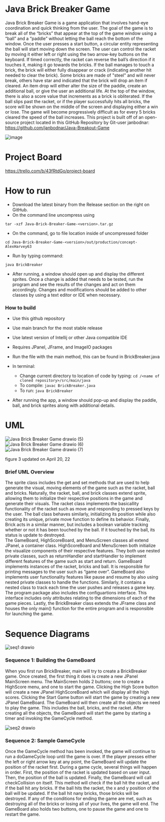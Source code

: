 # Java Brick Breaker Game
Java Brick Breaker Game is a game application that involves hand-eye coordination and quick thinking from the user. The goal of the game is to break all of the “bricks” that appear at the top of the game window using a “ball” and a “paddle” without letting the ball reach the bottom of the window. Once the user presses a start button, a circular entity representing the ball will start moving down the screen. The user can control the racket by moving it either left or right using the two arrow-key buttons on the keyboard. If timed correctly, the racket can reverse the ball’s direction if it touches it, making it go towards the bricks. If the ball manages to touch a brick, the brick will either fully disappear or crack (indicating another hit needed to clear the brick). Some bricks are made of "steel" and will never break, others have star and indicated that the brick will drop an item if cleared. An item drop will either alter the size of the paddle, create an additional ball, or give the user an additional life. At the top of the window, there is also a score value that increments as a brick is obliterated. If the ball slips past the racket, or if the player successfully hits all bricks, the score will be shown on the middle of the screen and displaying either a win or lose. The game will become progressively difficult as for every 5 bricks cleared the speed of the ball increases.
This project is built off of an open-source project located in this GitHub Repository by Git-user janbodnar: https://github.com/janbodnar/Java-Breakout-Game

![image](https://user-images.githubusercontent.com/89605166/163895961-e73f825f-a7ba-4d85-86c3-989a5faa957c.png)

# Project Board
https://trello.com/b/43fRtdGo/project-board





# How to run
- Download the latest binary from the Release section on the right on GitHub.  
- On the command line uncompress using
```
tar -xzf Java-Brick-Breaker-Game-<version>.tar.gz
```
- On the command, go to file location inside of uncompressed folder
```
cd Java-Brick-Breaker-Game-<version>/out/production/concept-AlexHarvey63
```
- Run by typing command:
```
java BrickBreaker
```
- After running, a window should open up and display the different sprites. Once a change is added that needs to be tested, run the program and see the results of the changes and act on them accordingly. Changes and modifications should be added to other classes by using a text editor or IDE when necessary.

### How to build
- Use this github repository
- Use main branch for the most stable release
- Use latest version of Intellij or other Java compatible IDE
- Requires JPanel, JFrame, and ImageIO packages
- Run the file with the main method, this can be found in BrickBreaker.java
- In terminal:
  - Change current directory to location of code by typing: `cd /<name of cloned repository>/src/main/java`
  - To compile: `javac BrickBreaker.java`
  - To run: `java BrickBreaker`

- After running the app, a window should pop-up and display the paddle, ball, and brick sprites along with additional details.

# UML
![Java Brick Breaker Game drawio (5)](https://user-images.githubusercontent.com/89605166/164247077-20c72223-004e-4423-9def-2e62318b5b69.png)
![Java Brick Breaker Game drawio (6)](https://user-images.githubusercontent.com/89605166/164248010-14408bb7-a605-4066-88ea-c6eb0907bce9.png)
![Java Brick Breaker Game drawio (7)](https://user-images.githubusercontent.com/89605166/164248203-4e6de234-3a06-4973-a0b3-e7976c845f12.png)


figure 3 updated on April 20, 22

### Brief UML Overview
The sprite class includes the get and set methods that are used to help generate the visual, moving elements of the game such as the racket, ball and bricks. Naturally, the racket, ball, and brick classes extend sprite, allowing them to initialize their respective positions in the game and generate their visuals. The racket class implements the basicallity functionality of the racket such as move and responding to pressed keys by the user. The ball class behaves similarly, initializing its position while also creating its unique, private move function to define its behavior. Finally, Brick acts in a similar manner, but includes a boolean variable tracking whether or not it has been touched by the ball. If it touched by the ball, its status is update to destroyed.  
The GameBoard, HighScoreBoard, and MenuScreen classes all extend JPanel, a container class. HighScoreBoard and MenuScreen both initialize the visualize components of their respective features. They both use nested private classes, such as returnHandler and startHandler to implement different features of the game such as start and return. GameBoard implements instances of the racket, bricks and ball. It is responsible for printing messages to the user such as “game over”. GameBoard also implements user functionality features like pause and resume by also using nested private classes to handle the functions. Similarly, it contains a nested class to track each time the user pushes and releases a game key. The program package also includes the configuartions interface. This interface includes only attributes relating to the dimensions of each of the game pieces. Lastly, the BrickBreaker class extends the JFrame class and houses the only main() function for the entire program and is responsible for launching the game.

# Sequence Diagrams

![seq1 drawio](https://user-images.githubusercontent.com/97983404/162009722-d3b2809f-7fa0-459a-9095-13e876c1f409.png)

### Sequence 1: Building the GameBoard
When you first run BrickBreaker, main will try to create a BrickBreaker game. Once created, the first thing it does is create a new JPanel MainScreen menu. The MainScreen holds 2 buttons; one to create a HighScore menu, and one to start the game. Clicking the High Score button will create a new JPanel HighScoreBoard which will display all the high scores. Clicking the Start Game button will start the game by creating a new JPanel GameBoard. The GameBoard will then create all the objects we need to play the game. This includes the ball, bricks, and the racket. After creating all the objects, the GameBoard will start the game by starting a timer and invoking the GameCycle method.

![seq2 drawio](https://user-images.githubusercontent.com/97983404/162009837-3a32244d-d9ab-4d63-a51f-de1e4836b523.png)

### Sequence 2: Sample GameCycle
Once the GameCycle method has been invoked, the game will continue to run a doGameCycle loop until the game is over. If the player presses either the left or right arrow key at any point, the GameBoard will update the position of the racket first. During a game cycle, several things will happen in order. First, the position of the racket is  updated based on user input. Then, the position of the ball is updated. Finally, the GameBoard will call checkCollision on itself. This method will check if the ball hit the racket, and if the ball hit any bricks. If the ball hits the racket, the x and y position of the ball will be updated. If the ball hit nany bricks, those bricks will be destroyed. If any of the conditions for ending the game are met, such as destroying all of the bricks or losing all of your lives, the game will end. The  GameBoard also holds two buttons, one to pause the game and one to restart the game.

